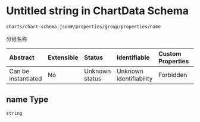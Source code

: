 # Untitled string in ChartData Schema

```txt
charts/chart-schema.json#/properties/group/properties/name
```

分组名称

| Abstract            | Extensible | Status         | Identifiable            | Custom Properties | Additional Properties | Access Restrictions | Defined In                                                                    |
| :------------------ | :--------- | :------------- | :---------------------- | :---------------- | :-------------------- | :------------------ | :---------------------------------------------------------------------------- |
| Can be instantiated | No         | Unknown status | Unknown identifiability | Forbidden         | Allowed               | none                | [chart-schema.json\*](../out/charts/chart-schema.json "open original schema") |

## name Type

`string`
